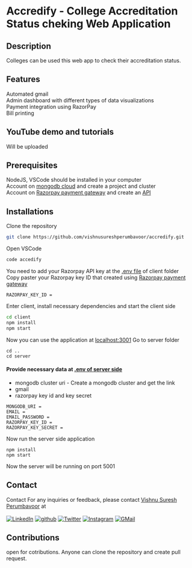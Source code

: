 # Accredify - College Accreditation Status cheking Web Application

## Description
Colleges can be used this web app to check their accreditation status.

## Features
Automated gmail <br>
Admin dashboard with different types of data visualizations <br>
Payment integration using RazorPay <br>
Bill printing <br>

## YouTube demo and tutorials
Will be uploaded

## Prerequisites
NodeJS, VSCode should be installed in your computer <br>
Account on [mongodb cloud](https://cloud.mongodb.com) and create a project and cluster <br>
Account on [Razorpay payment gateway](https://dashboard.razorpay.com) and create an [API](https://dashboard.razorpay.com/app/website-app-settings/api-keys) 

## Installations
Clone the repository
```sh
git clone https://github.com/vishnusureshperumbavoor/accredify.git
```
Open VSCode 
```sh
code accedify
```
You need to add your Razorpay API key at the [.env file](client/.env) of client folder <br>
Copy paster your Razorpay key ID that created using [Razorpay payment gateway](https://dashboard.razorpay.com/app/website-app-settings/api-keys) <br>
```
RAZORPAY_KEY_ID = 
```
Enter client, install necessary dependencies and start the client side
```sh
cd client
npm install
npm start
```
Now you can use the application at [localhost:3001](https://localhost:3001)
Go to server folder
```
cd ..
cd server
```
#### Provide necessary data at [.env of server side](server/.env)
- mongodb cluster uri - Create a mongodb cluster and get the link <br>
- gmail
- razorpay key id and key secret
```
MONGODB_URI = 
EMAIL = 
EMAIL_PASSWORD = 
RAZORPAY_KEY_ID = 
RAZORPAY_KEY_SECRET = 
```
Now run the server side application
```
npm install
npm start
```
Now the server will be running on port 5001

## Contact
Contact
For any inquiries or feedback, please contact [Vishnu Suresh Perumbavoor](https://vishnusureshperumbavoor.github.io/V-S-P/) at <br> <br>
[![LinkedIn][linkedin-shield]][linkedin-url]
[![github][github-shield]][github-url]
[![Twitter][twitter-shield]][twitter-url]
[![Instagram][instagram-shield]][instagram-url]
[![GMail][gmail-shield]][gmail-url]

## Contributions 
open for cotributions. Anyone can clone the repository and create pull request.

[linkedin-shield]: https://img.shields.io/badge/LinkedIn-0077B5?style=for-the-badge&logo=linkedin&logoColor=white
[linkedin-url]: https://www.linkedin.com/in/vishnu-suresh-perumbavoor/
[twitter-shield]: https://img.shields.io/badge/Twitter-1DA1F2?style=for-the-badge&logo=twitter&logoColor=white
[twitter-url]: https://twitter.com/in/vspeeeeee
[instagram-shield]: https://img.shields.io/badge/Instagram-E4405F?style=for-the-badge&logo=instagram&logoColor=white
[instagram-url]: https://www.instagram.com/vishnusureshperumbavoor/
[github-shield]: https://img.shields.io/badge/GitHub-100000?style=for-the-badge&logo=github&logoColor=white
[github-url]: https://github.com/vishnusureshperumbavoor
[gmail-shield]: https://img.shields.io/badge/Gmail-D14836?style=for-the-badge&logo=gmail&logoColor=white
[gmail-url]: mailto:vishnusureshperumbavoor@gmail.com





